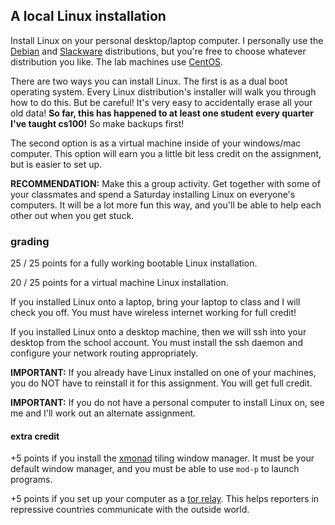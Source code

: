 ## A local Linux installation

Install Linux on your personal desktop/laptop computer.
I personally use the [Debian](http://www.debian.org/) and [Slackware](http://slackware.com) distributions, but you're free to choose whatever distribution you like.
The lab machines use [CentOS](http://www.centos.org).

There are two ways you can install Linux.
The first is as a dual boot operating system.
Every Linux distribution's installer will walk you through how to do this.
But be careful!
It's very easy to accidentally erase all your old data!
**So far, this has happened to at least one student every quarter I've taught cs100!**
So make backups first!

The second option is as a virtual machine inside of your windows/mac computer.
This option will earn you a little bit less credit on the assignment, but is easier to set up.

**RECOMMENDATION:**
Make this a group activity.
Get together with some of your classmates and spend a Saturday installing Linux on everyone's computers.
It will be a lot more fun this way, and you'll be able to help each other out when you get stuck.

### grading

25 / 25 points for a fully working bootable Linux installation.

20 / 25 points for a virtual machine Linux installation.

If you installed Linux onto a laptop, bring your laptop to class and I will check you off.  You must have wireless internet working for full credit!

If you installed Linux onto a desktop machine, then we will ssh into your desktop from the school account.  You must install the ssh daemon and configure your network routing appropriately.

**IMPORTANT:**
If you already have Linux installed on one of your machines, you do NOT have to reinstall it for this assignment.
You will get full credit.

**IMPORTANT:**
If you do not have a personal computer to install Linux on, see me and I'll work out an alternate assignment.

#### extra credit

+5 points if you install the [xmonad](http://xmonad.org/) tiling window manager.
It must be your default window manager, and you must be able to use `mod-p` to launch programs.

+5 points if you set up your computer as a [tor relay](https://www.torproject.org/docs/tor-doc-relay.html.en).
This helps reporters in repressive countries communicate with the outside world.
